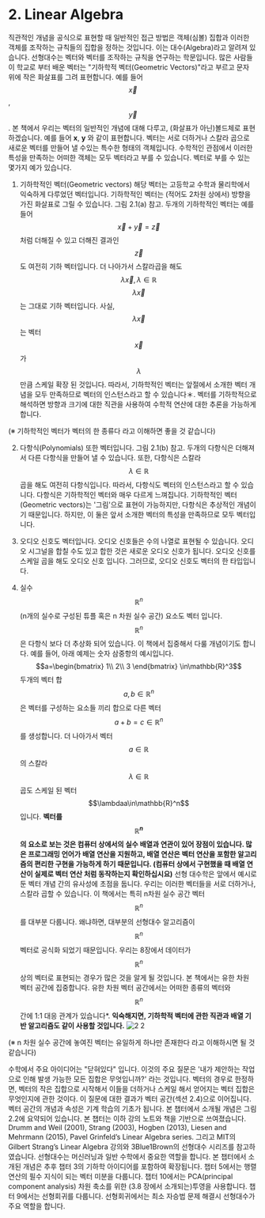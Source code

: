 # 2. Linear Algebra

 직관적인 개념을 공식으로 표현할 때 일반적인 접근 방법은 객체(심볼) 집합과 이러한 객체를 조작하는 규칙들의 집합을 정하는 것입니다. 이는 대수(Algebra)라고 알려져 있습니다.
선형대수는 벡터와 벡터를 조작하는 규칙을 연구하는 학문입니다. 많은 사람들이 학교로 부터 배운 벡터는 "기하학적 벡터(Geometric Vectors)"라고 부르고 문자 위에 작은 화살표를 그려 표현합니다. 예를 들어  $$\overrightarrow{x}$$, $$\overrightarrow{y}$$. 본 책에서 우리는 벡터의 일반적인 개념에 대해 다루고, (화살표가 아닌)볼드체로 표현하겠습니다. 예를 들어 **x**, **y** 와 같이 표현합니다.
 벡터는 서로 더하거나 스칼라 곱으로 새로운 벡터를 만들어 낼 수있는 특수한 형태의 객체입니다. 수학적인 관점에서 이러한 특성을 만족하는 어떠한 객체는 모두 벡터라고 부를 수 있습니다. 벡터로 부를 수 있는 몇가지 예가 있습니다.
   
1. 기하학적인 벡터(Geometric vectors) 해당 벡터는 고등학교 수학과 물리학에서 익숙하게 다루었던 벡터입니다. 기하학적인 벡터는 (적어도 2차원 상에서) 방향을 가진 화살표로 그릴 수 있습니다. 그림 2.1(a) 참고. 두개의 기하학적인 벡터는 예를 들어 $$\overrightarrow{x} + \overrightarrow{y} = \overrightarrow{z}$$ 처럼 더해질 수 있고 더해진 결과인 $$\overrightarrow{z}$$도 여전히 기하 벡터입니다. 더 나아가서 스칼라곱을 해도 $$\lambda\overrightarrow{x}, \lambda\in\mathbb{R}$$ $$\lambda\overrightarrow{x}$$는 그대로 기하 벡터입니다. 사실, $$\lambda\overrightarrow{x}$$ 는 벡터 $$\overrightarrow{x}$$가 $$\lambda$$ 만큼 스케일 확장 된 것입니다. 따라서, 기하학적인 벡터는 앞절에서 소개한 벡터 개념을 모두 만족하므로 벡터의 인스턴스라고 할 수 있습니다＊. 벡터를 기하학적으로 해석하면 방향과 크기에 대한 직관을 사용하여 수학적 연산에 대한 추론을 가능하게 합니다.  
  
(※ 기하학적인 벡터가 벡터의 한 종류다 라고 이해하면 좋을 것 같습니다)
  
2. 다항식(Polynomials) 또한 벡터입니다. 그림 2.1(b) 참고. 두개의 다항식은 더해져서 다른 다항식을 만들어 낼 수 있습니다. 또한, 다항식은 스칼라 $$\lambda\in\mathbb{R}$$ 곱을 해도 여전히 다항식입니다. 따라서, 다항식도 벡터의 인스턴스라고 할 수 있습니다. 다항식은 기하학적인 벡터와 매우 다르게 느껴집니다. 기하학적인 벡터(Geometric vectors)는 '그림'으로 표현이 가능하지만, 다항식은 추상적인 개념이기 때문입니다. 하지만, 이 둘은 앞서 소개한 벡터의 특성을 만족하므로 모두 벡터입니다.

3. 오디오 신호도 벡터입니다. 오디오 신호들은 수의 나열로 표현될 수 있습니다. 오디오 시그널을 합칠 수도 있고 합한 것은 새로운 오디오 신호가 됩니다. 오디오 신호를 스케일 곱을 해도 오디오 신호 입니다. 그러므로, 오디오 신호도 벡터의 한 타입입니다.

4. 실수 $$\mathbb{R}^n$$(n개의 실수로 구성된 튜플 혹은 n 차원 실수 공간) 요소도 벡터 입니다. $$\mathbb{R}^n$$은 다항식 보다 더 추상화 되어 있습니다. 이 책에서 집중해서 다룰 개념이기도 합니다. 예를 들어, 아래 예제는 숫자 삼중항의 예시입니다.
$$a=\begin{bmatrix}
1\\
2\\
3
\end{bmatrix}
\in\mathbb{R}^3$$
두개의 벡터 합 $$a, b\in\mathbb{R}^n$$은 벡터를 구성하는 요소들 끼리 합으로 다른 벡터 $$a + b = c\in\mathbb{R}^n$$를 생성합니다. 더 나아가서 벡터 $$a\in\mathbb{R}$$ 의 스칼라 $$\lambda\in\mathbb{R}$$ 곱도 스케일 된 벡터 $$\lambdaa\in\mathbb{R}^n$$ 입니다. **벡터를 $$\mathbb{R}^n$$의 요소로 보는 것은 컴퓨터 상에서의 실수 배열과 연관이 있어 장점이 있습니다. 많은 프로그래밍 언어가 배열 연산을 지원하고, 배열 연산은 벡터 연산을 포함한 알고리즘의 편리한 구현을 가능하게 하기 때문입니다.
(컴퓨터 상에서 구현했을 때 배열 연산이 실제로 벡터 연산 처럼 동작하는지 확인하십시요)**
선형 대수학은 앞에서 예시로 둔 벡터 개념 간의 유사성에 초점을 둡니다. 우리는 이러한 벡터들을 서로 더하거나, 스칼라 곱할 수 있습니다. 이 책에서는 특히 n차원 실수 공간 벡터 $$\mathbb{R}^n$$ 를 대부분 다룹니다. 왜냐하면, 대부분의 선형대수 알고리즘이 $$\mathbb{R}^n$$ 벡터로 공식화 되었기 때문입니다. 우리는 8장에서 데이터가 $$\mathbb{R}^n$$ 상의 벡터로 표현되는 경우가 많은 것을 알게 될 것입니다. 본 책에서는 유한 차원 벡터 공간에 집중합니다. 유한 차원 벡터 공간에서는 어떠한 종류의 벡터와 $$\mathbb{R}^n$$ 간에 1:1 대응 관계가 있습니다*. **익숙해지면, 기하학적 벡터에 관한 직관과 배열 기반 알고리즘도 같이 사용할 것입니다.** ![2 2](https://user-images.githubusercontent.com/20452919/164995132-56bc1d19-c7e7-45bc-b372-16620380124e.PNG)

(※ n 차원 실수 공간에 놓여진 벡터는 유일하게 하나만 존재한다 라고 이해하시면 될 것 같습니다)

수학에서 주요 아이디어는 "닫혀있다" 입니다. 이것의 주요 질문은 '내가 제안하는 작업으로 인해 발생 가능한 모든 집합은 무엇입니까?' 라는 것입니다. 벡터의 경우로 한정하면, 벡터의 작은 집합으로 시작해서 이들을 더하거나 스케일 해서 얻어지는 벡터 집합은 무엇인지에 관한 것이다. 이 질문에 대한 결과가 벡터 공간(섹션 2.4)으로 이어집니다. 벡터 공간의 개념과 속성은 기계 학습의 기초가 됩니다. 본 챕터에서 소개될 개념은 그림 2.2에 요약되어 있습니다.
본 챕터는 이하 강의 노트와 책을 기반으로 쓰여졌습니다. Drumm and Weil (2001), Strang (2003), Hogben (2013), Liesen and Mehrmann (2015), Pavel Grinfeld’s Linear Algebra series. 그리고 MIT의 Gilbert Strang’s Linear Algebra 강의와 3Blue1Brown의 선형대수 시리즈를 참고하였습니다.
선형대수는 머신러닝과 일반 수학에서 중요한 역할을 합니다. 본 챕터에서 소개된 개념은 추후 챕터 3의 기하학 아이디어를 포함하여 확장됩니다. 챕터 5에서는 행렬 연산의 필수 지식이 되는 벡터 미분을 다룹니다. 챕터 10에서는 PCA(principal component analysis) 차원 축소를 위한 (3.8 장에서 소개되는)투영을 사용합니다. 챕터 9에서는 선형회귀를 다룹니다. 선형회귀에서는 최소 자승법 문제 해결시 선형대수가 주요 역할을 합니다.
